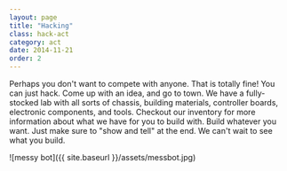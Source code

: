 ```yaml
---
layout: page
title: "Hacking"
class: hack-act
category: act
date: 2014-11-21
order: 2
---
```


Perhaps you don't want to compete with anyone.  That is totally fine!  You can just hack.  Come up with an idea, and go to town.  We have a fully-stocked lab with all sorts of chassis, building materials, controller boards, electronic components, and tools.  Checkout our inventory for more information about what we have for you to build with.  Build whatever you want.  Just make sure to "show and tell" at the end.  We can't wait to see what you build.

![messy bot]({{ site.baseurl }}/assets/messbot.jpg)
